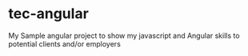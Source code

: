 tec-angular
===========

My Sample angular project to show my javascript and Angular skills to potential clients and/or employers

